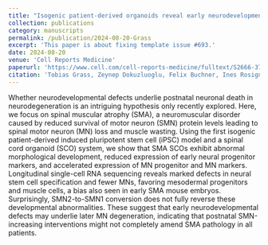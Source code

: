 ```yaml
---
title: "Isogenic patient-derived organoids reveal early neurodevelopmental defects in spinal muscular atrophy initiation"
collection: publications
category: manuscripts
permalink: /publication/2024-08-20-Grass
excerpt: 'This paper is about fixing template issue #693.'
date: 2024-08-20
venue: 'Cell Reports Medicine'
paperurl: 'https://www.cell.com/cell-reports-medicine/fulltext/S2666-3791(24)00373-2'
citation: 'Tobias Grass, Zeynep Dokuzluoglu, Felix Buchner, Ines Rosignol, Joshua Thomas, Antonio Caldarelli, Anna Dalinskaya, Jutta Becker, Fabian Rost, Michele Marass, Brunhilde Wirth, Marc Beyer, <b>Lorenzo Bonaguro</b>, Natalia Rodriguez-Muela. (2024). &quot;Isogenic patient-derived organoids reveal early neurodevelopmental defects in spinal muscular atrophy initiation.&quot; <i>Cell Reports Medicine</i>. 5(8).'
---
```


Whether neurodevelopmental defects underlie postnatal neuronal death in neurodegeneration is an intriguing hypothesis only recently explored. Here, we focus on spinal muscular atrophy (SMA), a neuromuscular disorder caused by reduced survival of motor neuron (SMN) protein levels leading to spinal motor neuron (MN) loss and muscle wasting. Using the first isogenic patient-derived induced pluripotent stem cell (iPSC) model and a spinal cord organoid (SCO) system, we show that SMA SCOs exhibit abnormal morphological development, reduced expression of early neural progenitor markers, and accelerated expression of MN progenitor and MN markers. Longitudinal single-cell RNA sequencing reveals marked defects in neural stem cell specification and fewer MNs, favoring mesodermal progenitors and muscle cells, a bias also seen in early SMA mouse embryos. Surprisingly, SMN2-to-SMN1 conversion does not fully reverse these developmental abnormalities. These suggest that early neurodevelopmental defects may underlie later MN degeneration, indicating that postnatal SMN-increasing interventions might not completely amend SMA pathology in all patients.
